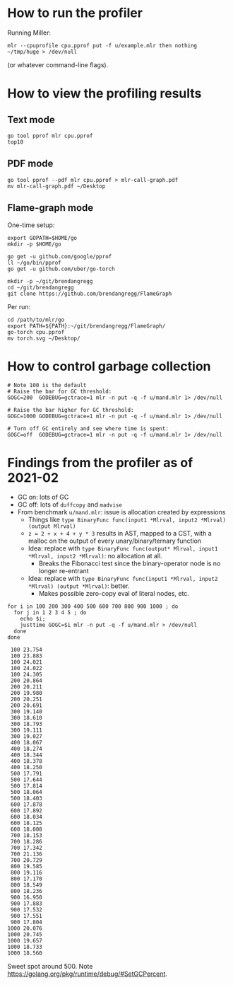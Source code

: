 # How to run the profiler

Running Miller:

```
mlr --cpuprofile cpu.pprof put -f u/example.mlr then nothing ~/tmp/huge > /dev/null
```

(or whatever command-line flags).

# How to view the profiling results


## Text mode

```
go tool pprof mlr cpu.pprof
top10
```

## PDF mode

```
go tool pprof --pdf mlr cpu.pprof > mlr-call-graph.pdf
mv mlr-call-graph.pdf ~/Desktop
```

## Flame-graph mode

One-time setup:


```
export GOPATH=$HOME/go
mkdir -p $HOME/go
```

```
go get -u github.com/google/pprof
ll ~/go/bin/pprof
go get -u github.com/uber/go-torch
```

```
mkdir -p ~/git/brendangregg
cd ~/git/brendangregg
git clone https://github.com/brendangregg/FlameGraph
```

Per run:

```
cd /path/to/mlr/go
export PATH=${PATH}:~/git/brendangregg/FlameGraph/
go-torch cpu.pprof
mv torch.svg ~/Desktop/
```

# How to control garbage collection

```
# Note 100 is the default
# Raise the bar for GC threshold:
GOGC=200  GODEBUG=gctrace=1 mlr -n put -q -f u/mand.mlr 1> /dev/null

# Raise the bar higher for GC threshold:
GOGC=1000 GODEBUG=gctrace=1 mlr -n put -q -f u/mand.mlr 1> /dev/null

# Turn off GC entirely and see where time is spent:
GOGC=off  GODEBUG=gctrace=1 mlr -n put -q -f u/mand.mlr 1> /dev/null
```

# Findings from the profiler as of 2021-02

* GC on: lots of GC
* GC off: lots of `duffcopy` and `madvise`
* From benchmark `u/mand.mlr`: issue is allocation created by expressions
  * Things like `type BinaryFunc func(input1 *Mlrval, input2 *Mlrval) (output Mlrval)`
  * `z = 2 + x + 4 + y * 3` results in AST, mapped to a CST, with a malloc on the output of every unary/binary/ternary function
  * Idea: replace with `type BinaryFunc func(output* Mlrval, input1 *Mlrval, input2 *Mlrval)`: no allocation at all.
    * Breaks the Fibonacci test since the binary-operator node is no longer re-entrant
  * Idea: replace with `type BinaryFunc func(input1 *Mlrval, input2 *Mlrval) (output *Mlrval)`: better.
    * Makes possible zero-copy eval of literal nodes, etc.

```
for i in 100 200 300 400 500 600 700 800 900 1000 ; do
  for j in 1 2 3 4 5 ; do
    echo $i;
    justtime GOGC=$i mlr -n put -q -f u/mand.mlr > /dev/null
  done
done
```

```
 100 23.754
 100 23.883
 100 24.021
 100 24.022
 100 24.305
 200 20.864
 200 20.211
 200 19.980
 200 20.251
 200 20.691
 300 19.140
 300 18.610
 300 18.793
 300 19.111
 300 19.027
 400 18.067
 400 18.274
 400 18.344
 400 18.378
 400 18.250
 500 17.791
 500 17.644
 500 17.814
 500 18.064
 500 18.403
 600 17.878
 600 17.892
 600 18.034
 600 18.125
 600 18.008
 700 18.153
 700 18.286
 700 17.342
 700 21.136
 700 20.729
 800 19.585
 800 19.116
 800 17.170
 800 18.549
 800 18.236
 900 16.950
 900 17.883
 900 17.532
 900 17.551
 900 17.804
1000 20.076
1000 20.745
1000 19.657
1000 18.733
1000 18.560
```

Sweet spot around 500. Note https://golang.org/pkg/runtime/debug/#SetGCPercent.
